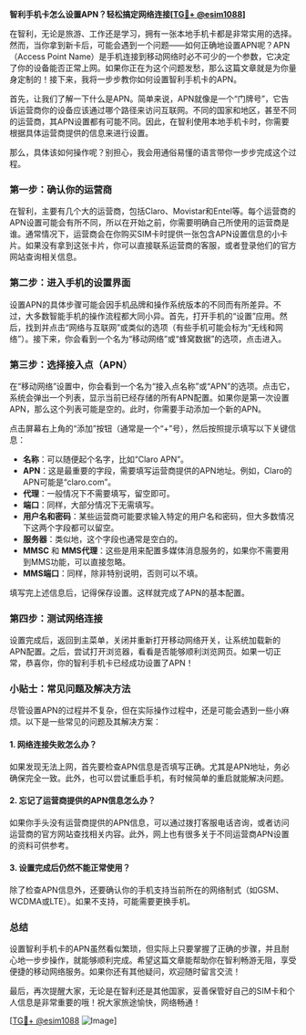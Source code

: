 **智利手机卡怎么设置APN？轻松搞定网络连接[[TG💪+ @esim1088](https://t.me/s/esim1088)]**

在智利，无论是旅游、工作还是学习，拥有一张本地手机卡都是非常实用的选择。然而，当你拿到新卡后，可能会遇到一个问题——如何正确地设置APN呢？APN（Access Point Name）是手机连接到移动网络时必不可少的一个参数，它决定了你的设备能否正常上网。如果你正在为这个问题发愁，那么这篇文章就是为你量身定制的！接下来，我将一步步教你如何设置智利手机卡的APN。

首先，让我们了解一下什么是APN。简单来说，APN就像是一个“门牌号”，它告诉运营商你的设备应该通过哪个路径来访问互联网。不同的国家和地区，甚至不同的运营商，其APN设置都有可能不同。因此，在智利使用本地手机卡时，你需要根据具体运营商提供的信息来进行设置。

那么，具体该如何操作呢？别担心，我会用通俗易懂的语言带你一步步完成这个过程。

### 第一步：确认你的运营商

在智利，主要有几个大的运营商，包括Claro、Movistar和Entel等。每个运营商的APN设置可能会有所不同，所以在开始之前，你需要明确自己所使用的运营商是谁。通常情况下，运营商会在你购买SIM卡时提供一张包含APN设置信息的小卡片。如果没有拿到这张卡片，你可以直接联系运营商的客服，或者登录他们的官方网站查询相关信息。

### 第二步：进入手机的设置界面

设置APN的具体步骤可能会因手机品牌和操作系统版本的不同而有所差异。不过，大多数智能手机的操作流程都大同小异。首先，打开手机的“设置”应用。然后，找到并点击“网络与互联网”或类似的选项（有些手机可能会标为“无线和网络”）。接下来，你会看到一个名为“移动网络”或“蜂窝数据”的选项，点击进入。

### 第三步：选择接入点（APN）

在“移动网络”设置中，你会看到一个名为“接入点名称”或“APN”的选项。点击它，系统会弹出一个列表，显示当前已经存储的所有APN配置。如果你是第一次设置APN，那么这个列表可能是空的。此时，你需要手动添加一个新的APN。

点击屏幕右上角的“添加”按钮（通常是一个“+”号），然后按照提示填写以下关键信息：

- **名称**：可以随便起个名字，比如“Claro APN”。
- **APN**：这是最重要的字段，需要填写运营商提供的APN地址。例如，Claro的APN可能是“claro.com”。
- **代理**：一般情况下不需要填写，留空即可。
- **端口**：同样，大部分情况下无需填写。
- **用户名和密码**：某些运营商可能要求输入特定的用户名和密码，但大多数情况下这两个字段都可以留空。
- **服务器**：类似地，这个字段也通常是空白的。
- **MMSC** 和 **MMS代理**：这些是用来配置多媒体消息服务的，如果你不需要用到MMS功能，可以直接忽略。
- **MMS端口**：同样，除非特别说明，否则可以不填。

填写完上述信息后，记得保存设置。这样就完成了APN的基本配置。

### 第四步：测试网络连接

设置完成后，返回到主菜单，关闭并重新打开移动网络开关，让系统加载新的APN配置。之后，尝试打开浏览器，看看是否能够顺利浏览网页。如果一切正常，恭喜你，你的智利手机卡已经成功设置了APN！

### 小贴士：常见问题及解决方法

尽管设置APN的过程并不复杂，但在实际操作过程中，还是可能会遇到一些小麻烦。以下是一些常见的问题及其解决方案：

#### 1. 网络连接失败怎么办？
如果发现无法上网，首先要检查APN信息是否填写正确。尤其是APN地址，务必确保完全一致。此外，也可以尝试重启手机，有时候简单的重启就能解决问题。

#### 2. 忘记了运营商提供的APN信息怎么办？
如果你手头没有运营商提供的APN信息，可以通过拨打客服电话咨询，或者访问运营商的官方网站查找相关内容。此外，网上也有很多关于不同运营商APN设置的资料可供参考。

#### 3. 设置完成后仍然不能正常使用？
除了检查APN信息外，还要确认你的手机支持当前所在的网络制式（如GSM、WCDMA或LTE）。如果不支持，可能需要更换手机。

### 总结

设置智利手机卡的APN虽然看似繁琐，但实际上只要掌握了正确的步骤，并且耐心地一步步操作，就能够顺利完成。希望这篇文章能帮助你在智利畅游无阻，享受便捷的移动网络服务。如果你还有其他疑问，欢迎随时留言交流！

最后，再次提醒大家，无论是在智利还是其他国家，妥善保管好自己的SIM卡和个人信息是非常重要的哦！祝大家旅途愉快，网络畅通！

[[TG💪+ @esim1088](https://t.me/s/esim1088) ![Image](https://i.postimg.cc/4NQfJmqS/Snipaste-2025-05-13-00-14-12.png)]